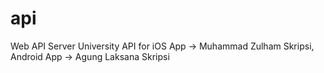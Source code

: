 api
===

Web API Server University
API for iOS App -> Muhammad Zulham Skripsi,
Android App -> Agung Laksana Skripsi
